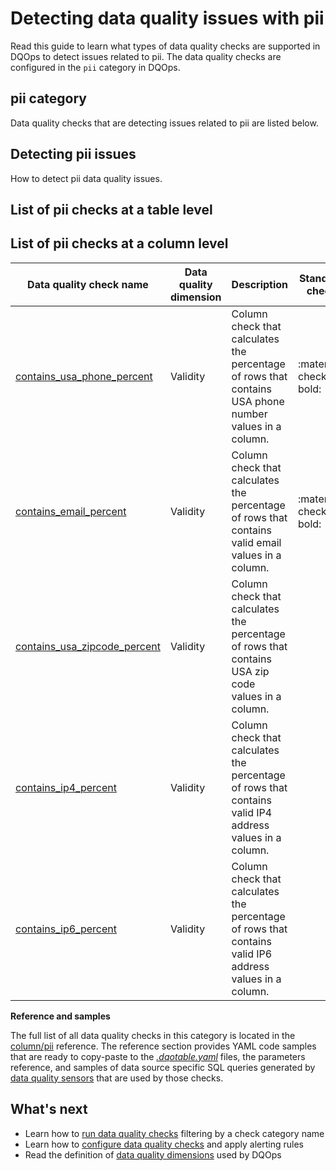 # Detecting data quality issues with pii
Read this guide to learn what types of data quality checks are supported in DQOps to detect issues related to pii.
The data quality checks are configured in the `pii` category in DQOps.

## pii category
Data quality checks that are detecting issues related to pii are listed below.

## Detecting pii issues
How to detect pii data quality issues.

## List of pii checks at a table level

## List of pii checks at a column level
| Data quality check name | Data quality dimension | Description | Standard check |
|-------------------------|------------------------|-------------|-------|
|[contains_usa_phone_percent](../../checks/column/pii/contains-usa-phone-percent.md)|Validity|Column check that calculates the percentage of rows that contains USA phone number values in a column.|:material-check-bold:|
|[contains_email_percent](../../checks/column/pii/contains-email-percent.md)|Validity|Column check that calculates the percentage of rows that contains valid email values in a column.|:material-check-bold:|
|[contains_usa_zipcode_percent](../../checks/column/pii/contains-usa-zipcode-percent.md)|Validity|Column check that calculates the percentage of rows that contains USA zip code values in a column.| |
|[contains_ip4_percent](../../checks/column/pii/contains-ip4-percent.md)|Validity|Column check that calculates the percentage of rows that contains valid IP4 address values in a column.| |
|[contains_ip6_percent](../../checks/column/pii/contains-ip6-percent.md)|Validity|Column check that calculates the percentage of rows that contains valid IP6 address values in a column.| |


**Reference and samples**

The full list of all data quality checks in this category is located in the [column/pii](../../checks/column/pii/index.md) reference.
The reference section provides YAML code samples that are ready to copy-paste to the [*.dqotable.yaml*](../../reference/yaml/TableYaml.md) files,
the parameters reference, and samples of data source specific SQL queries generated by [data quality sensors](../definition-of-data-quality-sensors.md)
that are used by those checks.

## What's next
- Learn how to [run data quality checks](../running-data-quality-checks.md#targeting-a-category-of-checks) filtering by a check category name
- Learn how to [configure data quality checks](../configuring-data-quality-checks-and-rules.md) and apply alerting rules
- Read the definition of [data quality dimensions](../data-quality-dimensions.md) used by DQOps
